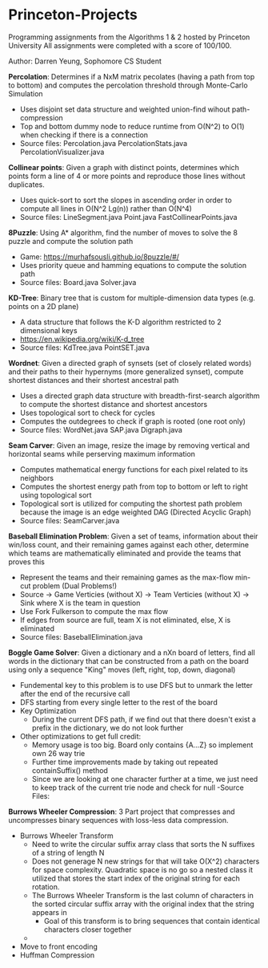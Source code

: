 # Princeton-Projects
Programming assignments from the Algorithms 1 & 2 hosted by Princeton University
All assignments were completed with a score of 100/100. 

Author: Darren Yeung, Sophomore CS Student

**Percolation**: Determines if a NxM matrix pecolates (having a path from top to bottom) and computes the percolation threshold through Monte-Carlo Simulation  
- Uses disjoint set data structure and weighted union-find wihout path-compression  
- Top and bottom dummy node to reduce runtime from O(N^2) to O(1) when checking if there is a connection
- Source files: Percolation.java PercolationStats.java PercolationVisualizer.java  
      
**Collinear points**: Given a graph with distinct points, determines which points form a line of 4 or more points and reproduce those lines without duplicates.   
- Uses quick-sort to sort the slopes in ascending order in order to compute all lines in O(N^2 Lg(n)) rather than O(N^4)  
- Source files: LineSegment.java Point.java  FastCollinearPoints.java  
    
**8Puzzle**: Using A* algorithm, find the number of moves to solve the 8 puzzle and compute the solution path  
- Game: https://murhafsousli.github.io/8puzzle/#/  
- Uses priority queue and hamming equations to compute the solution path   
- Source files: Board.java Solver.java   

**KD-Tree**: Binary tree that is custom for multiple-dimension data types (e.g. points on a 2D plane)  
- A data structure that follows the K-D algorithm restricted to 2 dimensional keys  
- https://en.wikipedia.org/wiki/K-d_tree  
- Source files: KdTree.java PointSET.java  

**Wordnet**: Given a directed graph of synsets (set of closely related words) and their paths to their hypernyms (more generalized synset),
compute shortest distances and their shortest ancestral path
- Uses a directed graph data structure with breadth-first-search algorithm to compute the shortest distance and shortest ancestors   
- Uses topological sort to check for cycles   
- Computes the outdegrees to check if graph is rooted (one root only)  
- Source files: WordNet.java SAP.java Digraph.java   
    
**Seam Carver**: Given an image, resize the image by removing vertical and horizontal seams while perserving maximum information 
- Computes mathematical energy functions for each pixel related to its neighbors 
- Computes the shortest energy path from top to bottom or left to right using topological sort 
- Topological sort is utilized for computing the shortest path problem because the image is an edge weighted DAG (Directed Acyclic Graph)
- Source files: SeamCarver.java

**Baseball Elimination Problem**: Given a set of teams, information about their win/loss count, and their remaining games against each other, 
determine which teams are mathematically eliminated and provide the teams that proves this 
- Represent the teams and their remaining games as the max-flow min-cut problem (Dual Problems!) 
- Source -> Game Verticies (without X) -> Team Verticies (without X) -> Sink where X is the team in question 
- Use Fork Fulkerson to compute the max flow 
- If edges from source are full, team X is not eliminated, else, X is eliminated 
- Source files: BaseballElimination.java

**Boggle Game Solver**: Given a dictionary and a nXn board of letters, find all words in the dictionary that can be constructed 
from a path on the board using only a sequence "King" moves (left, right, top, down, diagonal) 
- Fundemental key to this problem is to use DFS but to unmark the letter after the end of the recursive call 
- DFS starting from every single letter to the rest of the board
- Key Optimization
    - During the current DFS path, if we find out that there doesn't exist a prefix in the dictionary, we do not look further
- Other optimizations to get full credit: 
    - Memory usage is too big. Board only contains {A...Z} so implement own 26 way trie 
    - Further time improvements made by taking out repeated containSuffix() method 
    - Since we are looking at one character further at a time, we just need to keep track of the current trie node and check for null 
-Source Files: 

**Burrows Wheeler Compression**: 3 Part project that compresses and uncompresses binary sequences with loss-less data compression. 
- Burrows Wheeler Transform 
    - Need to write the circular suffix array class that sorts the N suffixes of a string of length N
    - Does not generage N new strings for that will take O(X^2) characters for space complexity. Quadratic space is no go so a nested class it utilized that stores the start index of the original string for each rotation. 
    - The Burrows Wheeler Transform is the last column of characters in the sorted circular suffix array with the original index that the string appears in
        - Goal of this transform is to bring sequences that contain identical characters closer together 
    - 
- Move to front encoding
- Huffman Compression
   

    

    
    
    
    
